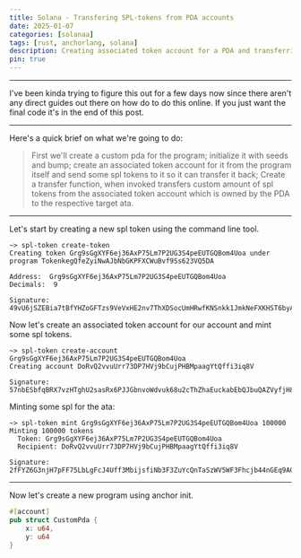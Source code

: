```yaml
---
title: Solana - Transfering SPL-tokens from PDA accounts
date: 2025-01-07
categories: [solanaa]
tags: [rust, anchorlang, solana]     
description: Creating associated token account for a PDA and transferring spl tokens out of it.
pin: true
---
```


---

I've been kinda trying to figure this out for a few days now since there aren't any direct guides out there on how do to do this online. If you just want the final code it's in the end of this post.

---

Here's a quick brief on what we're going to do: 
> First we'll create a custom pda for the program; initialize it with seeds and bump; create an associated token account for it from the program itself and send some spl tokens to it so it can transfer it back; Create a transfer function, when invoked transfers custom amount of spl tokens from the associated token account which is owned by the PDA to the respective target ata. 

---

Let's start by creating a new spl token using the command line tool.

```
~> spl-token create-token
Creating token Grg9sGgXYF6ej36AxP75Lm7P2UG3S4peEUTGQBom4Uoa under program TokenkegQfeZyiNwAJbNbGKPFXCWuBvf9Ss623VQ5DA

Address:  Grg9sGgXYF6ej36AxP75Lm7P2UG3S4peEUTGQBom4Uoa
Decimals:  9

Signature: 49vU6jSZEBia7tBfYHZoGFTzs9VeVxHE2nv7ThXDSocUmHRwfKNSnkk1JmkNeFXKHST6byAGYynXRLkCefxTQ5ki
```

Now let's create an associated token account for our account and mint some spl tokens.

```
~> spl-token create-account Grg9sGgXYF6ej36AxP75Lm7P2UG3S4peEUTGQBom4Uoa
Creating account DoRvQ2vvuUrr73DP7HVj9bCujPHBMpaagYtQffi3iq8V

Signature: 57nbESbfqBRX7vzHTghU2sasRx6PJJGbnvoWdvuk68u2cThZhaEuckabEbQJbuQAZVyfjH8afWm5TAXHS96SGyex
```
Minting some spl for the ata:

```
~> spl-token mint Grg9sGgXYF6ej36AxP75Lm7P2UG3S4peEUTGQBom4Uoa 100000
Minting 100000 tokens
  Token: Grg9sGgXYF6ej36AxP75Lm7P2UG3S4peEUTGQBom4Uoa
  Recipient: DoRvQ2vvuUrr73DP7HVj9bCujPHBMpaagYtQffi3iq8V

Signature: 2fFYZ6G3njH7pFF75LbLgFcJ4Uff3MbijsfiNb3F3ZuYcQnTaSzWV5WF3Fhcjb44nGEq9AGogQk7JfjFaDKCTHnF
```

---

Now let's create a new program using anchor init.
```rust
#[account]
pub struct CustomPda {
    x: u64,
    y: u64
}
```


